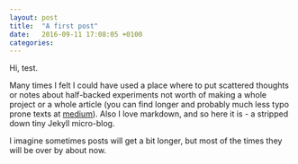 ```yaml
---
layout: post
title:  "A first post"
date:   2016-09-11 17:08:05 +0100
categories:
---
```


Hi, test.

Many times I felt I could have used a place where to put scattered thoughts or notes about half-backed experiments not worth of making a whole project or a whole article (you can find longer and probably much less typo prone texts at [medium](https://medium.com/@orgonomyprod)). Also I love markdown, and so here it is - a stripped down tiny Jekyll micro-blog.

I imagine sometimes posts will get a bit longer, but most of the times they will be over by about now.
